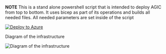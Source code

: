 **NOTE** This is a stand alone powershell script that is intended to deploy AGIC from top to bottom. It uses bicep as part of its operations and builds all needed files. All needed parameters are set inside of the script

[![Deploy to Azure](https://aka.ms/deploytoazurebutton)](https://portal.azure.com/#create/Microsoft.Template/uri/https%3A%2F%2Fraw.githubusercontent.com%2Fjimgodden%2FAzure_Networking_Labs%2FHEAD%2FAFDx_Deployment%2Fsrc%2Fmain.json)

Diagram of the infrastructure

![Diagram of the infrastructure](diagram.drawio.png)
